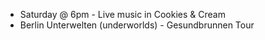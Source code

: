 
- Saturday @ 6pm - Live music in Cookies & Cream 
- Berlin Unterwelten (underworlds) - Gesundbrunnen Tour
